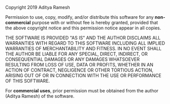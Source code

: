 Copyright 2019 Aditya Ramesh

Permission to use, copy, modify, and/or distribute this software for any **non-commercial** purpose with or without fee is hereby granted, provided that the above copyright notice and this permission notice appear in all copies.

THE SOFTWARE IS PROVIDED "AS IS" AND THE AUTHOR DISCLAIMS ALL WARRANTIES WITH REGARD TO THIS SOFTWARE INCLUDING ALL IMPLIED WARRANTIES OF MERCHANTABILITY AND FITNESS. IN NO EVENT SHALL THE AUTHOR BE LIABLE FOR ANY SPECIAL, DIRECT, INDIRECT, OR CONSEQUENTIAL DAMAGES OR ANY DAMAGES WHATSOEVER RESULTING FROM LOSS OF USE, DATA OR PROFITS, WHETHER IN AN ACTION OF CONTRACT, NEGLIGENCE OR OTHER TORTIOUS ACTION, ARISING OUT OF OR IN CONNECTION WITH THE USE OR PERFORMANCE OF THIS SOFTWARE.

For **commercial uses**, prior permission must be obtained from the author (Aditya Ramesh) of the software.
